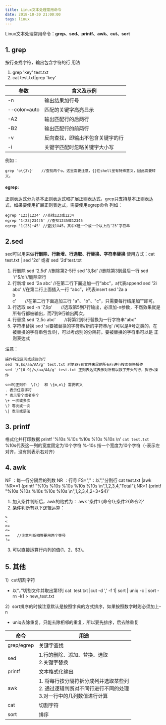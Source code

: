 ```yaml
---
title: Linux文本处理常用命令
date: 2018-10-30 21:00:00
tags: linux
---
```

Linux文本处理常用命令：**grep、sed、printf、awk、cut、sort**

## 1. grep
按行查找字符，输出包含字符的行
用法
1. grep 'key' test.txt
2. cat test.txt|grep 'key'

| 参数 | 含义及示例 |
| ------ | ------ |
| -n | 输出结果加行号 |
| --color=auto | 匹配的关键字高亮显示 |
| -A2 | 输出匹配行的后两行 |
| -B2 | 输出匹配行的前两行 |
| -v | 反向查找，即输出不包含关键字的行 |
| -i | 关键字匹配时忽略关键字大小写 |

例如：
```
grep 'o\{3\}'　　//查找两个o，这里需要注意，{}在shell里有特殊意义，因此需要转义。
```
#### egrep:
正则表达式分为基本正则表达式和扩展正则表达式，grep只支持基本正则表达式，如果要使用扩展正则表达式，需要使用egrep命令
列如：
```
egrep '123|1234' //查找123或1234
egrep '1(23|234)5' //查找1235或12345
egrep '1(23)+45' //查找1X45，其中X是一个或一个以上的‘23’字符串
```

## 2.sed
sed可以用来做**行删除、行新增、行选取、行替换、字符串替换**
使用方式：cat test.txt | sed '2d'  或者 sed '2d'test.txt

1. 行删除
sed '2,5d' //删除第2-5行
sed '3,$d' //删除第3到最后一行
sed '/^$/d'//删除空行
2. 行新增
sed '2a abc' //在第二行下面追加一行“abc”，a代表append
sed '2i abc' //在第二行上面插入一行 “abc”，i代表insert
sed '2a a\
b\
c'　　//在第二行下面追加三行 "a"、"b"、"c"，只需要每行结尾加"\"即可。
3. 行选取
sed -n '7,9p'　　//选取第5到7行输出，必须加-n参数，不然效果就是所有行都被输出，而7到9行输出两次。
4. 行替换
sed '2,5c abc'　　//将第2到5行替换为一行字符串"abc"
5. 字符串替换
sed 's/要被替换的字符串/新的字符串/g' /可以是#号之类的，在被替换的字符串包含/时，可以考虑别的分隔符。要被替换的字符串可以是
正则表达式


注意：
```
操作特定区间或规则的行
sed '8,$s/aa/AA/g' test.txt 对第8行到文件末尾的所有行进行搜索替换操作
sed '/^[0-9]/s/aa/AA/g' test.txt 正则表达式表示对所有以数字开头的行，执行s操作

sed的正则中  \(\)  和 \{m,n\} 需要转义
. 表示任意字符
* 表示零个或者多个
\+ 一次或多次　　
\? 零次或一次
\| 表示或语法
```

## 3. printf
格式化并打印数据
printf '%10s %10s %10s %10s %10s \n' `cat test.txt`    %10s代表这一列的宽度固定为10个字符
%-10s 指一个宽度为10个字符（-表示左对齐，没有则表示右对齐）

## 4. awk
NF ：每一行分隔后的列数
NR ：行号
FS=","：以","分割行
cat test.txt |awk 'NR==1 {printf "%10s %10s %10s %10s %10s \n",$1,$2,$3,$4,"Total"};NR>1 {printf "%10s %10s %10s %10s %10s \n",$1,$2,$3,$4,$2+$3+$4}'

1. 加入条件判断后，awk的格式为： awk '条件1 {命令1};条件2{命令2}'
2. 条件判断有以下逻辑运算：
```
>
<
>=
<=
==　　//注意判断相等要用两个等号
!=
```
3. 可以直接运算行内列的值($1、$2、$3)。

## 5. 其他
1）cut切割字符
- 以“，”切割文件并取出第1列
cat  test.txt |cut -d ',' -f 1| sort | uniq -c | sort -rn -k1 > new_test.txt


2）sort排序的时候注意默认是按照字典的方式排序，如果按照数字时则必须加上-n
- uniq去除重复，只能去除相邻的重复，所以要先排序，后去除重复


| 命令 | 用途 |
| ------ | ------ |
| grep/egrep | 关键字查找 |
| sed | 1.行的删除、添加、替换、选取 <br> 2.关键字替换 |
| printf | 文本格式化输出 |
| awk | 1. 将每行按分隔符拆分成列并选取某些列<br>2. 通过逻辑判断对不同行进行不同的处理<br>3.对一行中的几列数值进行计算 |
| cat | 切割字符 |
| sort | 排序 |
